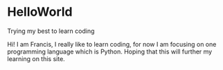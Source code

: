 # HelloWorld
Trying my best to learn coding

Hi! I am Francis, I really like to learn coding, for now I am focusing on one programming language which is Python.
Hoping that this will further my learning on this site.
